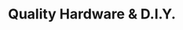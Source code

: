 ---
title: "Quality Hardware & D.I.Y."
url: /ipswich/quality-hardware-und-d-i-y/
shop: Eisenwaren
---